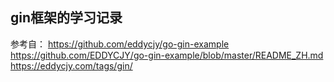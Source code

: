 ## gin框架的学习记录

参考自：
https://github.com/eddycjy/go-gin-example
https://github.com/EDDYCJY/go-gin-example/blob/master/README_ZH.md
https://eddycjy.com/tags/gin/
